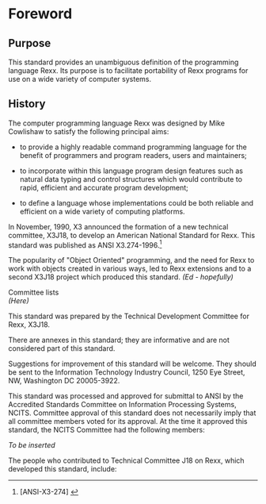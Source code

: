 # Foreword

## Purpose

This standard provides an unambiguous definition of the programming language Rexx. Its purpose is to
facilitate portability of Rexx programs for use on a wide variety of computer systems.

## History

The computer programming language Rexx was designed by Mike Cowlishaw to satisfy the following
principal aims:

- to provide a highly readable command programming language for the benefit of programmers and
program readers, users and maintainers;

- to incorporate within this language program design features such as natural data typing and control
structures which would contribute to rapid, efficient and accurate program development;

- to define a language whose implementations could be both reliable and efficient on a wide variety of
computing platforms.

In November, 1990, X3 announced the formation of a new technical committee, X3J18, to develop an
American National Standard for Rexx. This standard was published as ANSI X3.274-1996.[^1]

[^1]:<!--cite-->[ANSI-X3-274]

The popularity of "Object Oriented" programming, and the need for Rexx to work with objects created in
various ways, led to Rexx extensions and to a second X3J18 project which produced this standard. _(Ed -
hopefully)_

Committee lists  
_(Here)_

This standard was prepared by the Technical Development Committee for Rexx, X3J18.

There are annexes in this standard; they are informative and are not considered part of this standard.

Suggestions for improvement of this standard will be welcome. They should be sent to the
Information Technology Industry Council, 1250 Eye Street, NW, Washington DC 20005-3922.

This standard was processed and approved for submittal to ANSI by the Accredited Standards
Committee on Information Processing Systems, NCITS. Committee approval of this standard does not
necessarily imply that all committee members voted for its approval. At the time it approved this standard,
the NCITS Committee had the following members:

_To be inserted_

The people who contributed to Technical Committee J18 on Rexx, which developed this standard,
include:
